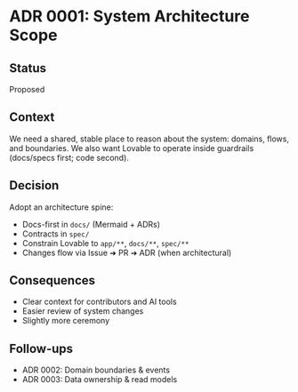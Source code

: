 # ADR 0001: System Architecture Scope

## Status
Proposed

## Context
We need a shared, stable place to reason about the system: domains, flows, and boundaries.
We also want Lovable to operate inside guardrails (docs/specs first; code second).

## Decision
Adopt an architecture spine:
- Docs-first in `docs/` (Mermaid + ADRs)
- Contracts in `spec/`
- Constrain Lovable to `app/**`, `docs/**`, `spec/**`
- Changes flow via Issue ➜ PR ➜ ADR (when architectural)

## Consequences
- Clear context for contributors and AI tools
- Easier review of system changes
- Slightly more ceremony

## Follow-ups
- ADR 0002: Domain boundaries & events
- ADR 0003: Data ownership & read models
